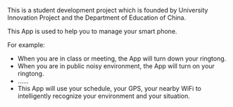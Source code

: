 This is a student development project which is founded by University Innovation Project and the Department of Education of China.

This App is used to help you to manage your smart phone.

For example:
 - When you are in class or meeting, the App will turn down your ringtong.
 - When you are in public noisy environment, the App will turn on your ringtong.
 - ......
 - This App will use your schedule, your GPS, your nearby WiFi to intelligently recognize your environment and your situation.
